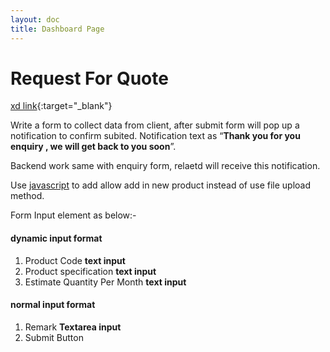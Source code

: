 ```yaml
---
layout: doc
title: Dashboard Page
---
```

# Request For Quote

[xd link](https://xd.adobe.com/view/25e79356-f9a3-45d3-81b7-155829757ccf-70b4/screen/9cb648fb-429a-4f8c-bd84-169bfc30a579){:target="_blank"}

Write a form to collect data from client, after submit form will pop up a notification to confirm subited. Notification text as “**Thank you for you enquiry , we will get back to you soon**”.

Backend work same with enquiry form, relaetd will receive this notification. 

Use [javascript](https://www.dlitz.net/software/addrow/) to add allow add in new product instead of use file upload method.


Form Input element as below:-
#### dynamic input format
1. Product Code **text input** 
2. Product specification **text input**
3. Estimate Quantity Per Month **text input**


#### normal input format
1. Remark **Textarea input**
2. Submit Button
